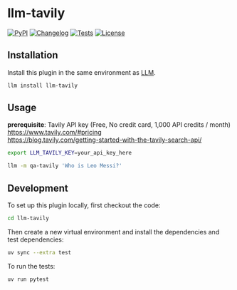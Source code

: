 # llm-tavily

[![PyPI](https://img.shields.io/pypi/v/llm-tavily.svg)](https://pypi.org/project/llm-tavily/)
[![Changelog](https://img.shields.io/github/v/release/ftnext/llm-tavily?include_prereleases&label=changelog)](https://github.com/ftnext/llm-tavily/releases)
[![Tests](https://github.com/ftnext/llm-tavily/actions/workflows/test.yml/badge.svg)](https://github.com/ftnext/llm-tavily/actions/workflows/test.yml)
[![License](https://img.shields.io/badge/license-Apache%202.0-blue.svg)](https://github.com/ftnext/llm-tavily/blob/main/LICENSE)



## Installation

Install this plugin in the same environment as [LLM](https://llm.datasette.io/).
```bash
llm install llm-tavily
```
## Usage

**prerequisite**: Tavily API key (Free, No credit card, 1,000 API credits / month)  
https://www.tavily.com/#pricing  
https://blog.tavily.com/getting-started-with-the-tavily-search-api/

```bash
export LLM_TAVILY_KEY=your_api_key_here

llm -m qa-tavily 'Who is Leo Messi?'
```

## Development

To set up this plugin locally, first checkout the code:
```bash
cd llm-tavily
```
Then create a new virtual environment and install the dependencies and test dependencies:
```bash
uv sync --extra test
```
To run the tests:
```bash
uv run pytest
```
